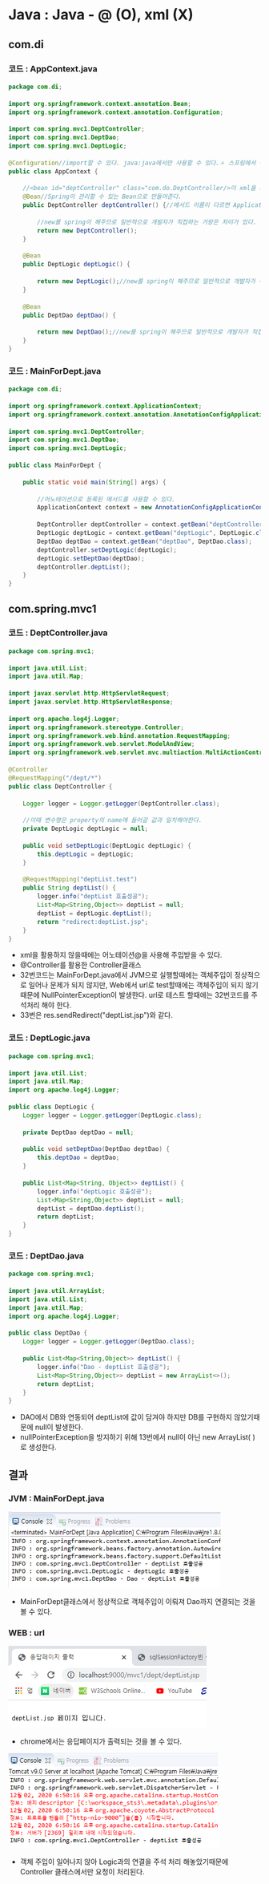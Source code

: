 # Java : Java - @ \(O\), xml \(X\)

## com.di

### 코드 : AppContext.java

```java
package com.di;

import org.springframework.context.annotation.Bean;
import org.springframework.context.annotation.Configuration;

import com.spring.mvc1.DeptController;
import com.spring.mvc1.DeptDao;
import com.spring.mvc1.DeptLogic;

@Configuration//import할 수 있다. java:java에서만 사용할 수 있다.ㅅ 스프링에서 객체를 주입받을 수 있게 해준다.
public class AppContext {
	
	//<bean id="deptController" class="com.do.DeptController/>이 xml을 자바에서 어노테이션을 활용하면 할 수 있다.
	@Bean//Spring이 관리할 수 있는 Bean으로 만들어준다.
	public DeptController deptController() {//메서드 이름이 다르면 ApplicationContext, BeanFactory가 찾을 수 없다.
		
		//new를 spring이 해주므로 일반적으로 개발자가 직접하는 거랑은 차이가 있다. 생성자가 호출되면 deptController가 메모리에 로딩된다. 언제? 메서드가 호출될때네 spring이 주입해준다.=di
		return new DeptController();
	}
	
	@Bean
	public DeptLogic deptLogic() {
		
		return new DeptLogic();//new를 spring이 해주므로 일반적으로 개발자가 직접하는 거랑은 차이가 있다.
	}
	
	@Bean
	public DeptDao deptDao() {
		
		return new DeptDao();//new를 spring이 해주므로 일반적으로 개발자가 직접하는 거랑은 차이가 있다.
	}
}
```

### 코드 : MainForDept.java

```java
package com.di;

import org.springframework.context.ApplicationContext;
import org.springframework.context.annotation.AnnotationConfigApplicationContext;

import com.spring.mvc1.DeptController;
import com.spring.mvc1.DeptDao;
import com.spring.mvc1.DeptLogic;

public class MainForDept {

	public static void main(String[] args) {
		
		//어노테이션으로 등록된 메서드를 사용할 수 있다.
		ApplicationContext context = new AnnotationConfigApplicationContext(AppContext.class);
		
		DeptController deptController = context.getBean("deptController", DeptController.class);
		DeptLogic deptLogic = context.getBean("deptLogic", DeptLogic.class);
		DeptDao deptDao = context.getBean("deptDao", DeptDao.class);
		deptController.setDeptLogic(deptLogic);
		deptLogic.setDeptDao(deptDao);
		deptController.deptList();
	}
}

```

## com.spring.mvc1

### 코드 : DeptController.java

```java
package com.spring.mvc1;

import java.util.List;
import java.util.Map;

import javax.servlet.http.HttpServletRequest;
import javax.servlet.http.HttpServletResponse;

import org.apache.log4j.Logger;
import org.springframework.stereotype.Controller;
import org.springframework.web.bind.annotation.RequestMapping;
import org.springframework.web.servlet.ModelAndView;
import org.springframework.web.servlet.mvc.multiaction.MultiActionController;

@Controller
@RequestMapping("/dept/*")
public class DeptController {

	Logger logger = Logger.getLogger(DeptController.class);
	
	//이때 변수명은 property의 name에 들어갈 값과 일치해야한다.
	private DeptLogic deptLogic = null;
	
	public void setDeptLogic(DeptLogic deptLogic) {
		this.deptLogic = deptLogic;
	}

	@RequestMapping("deptList.test")
	public String deptList() {
		logger.info("deptList 호출성공");
		List<Map<String,Object>> deptList = null;
		deptList = deptLogic.deptList();
		return "redirect:deptList.jsp";
	}
}
```

* xml을 활용하지 않을때에는 어노테이션@을 사용해 주입받을 수 있다.
* @Controller를 활용한 Controller클래스
* 32번코드는 MainForDept.java에서 JVM으로 실행할때에는 객체주입이 정상적으로 일어나 문제가 되지 않지만, Web에서 url로 test할때에는 객체주입이 되지 않기때문에 NullPointerException이 발생한다. url로 테스트 할때에는 32번코드를 주석처리 해야 한다.
* 33번은 res.sendRedirect\("deptList.jsp"\)와 같다.

### 코드 : DeptLogic.java

```java
package com.spring.mvc1;

import java.util.List;
import java.util.Map;
import org.apache.log4j.Logger;

public class DeptLogic {
	Logger logger = Logger.getLogger(DeptLogic.class);
	
	private DeptDao deptDao = null;

	public void setDeptDao(DeptDao deptDao) {
		this.deptDao = deptDao;
	}

	public List<Map<String, Object>> deptList() {
		logger.info("deptLogic 호출성공");
		List<Map<String,Object>> deptList = null;
		deptList = deptDao.deptList();
		return deptList;
	}
}
```

### 코드 : DeptDao.java

```java
package com.spring.mvc1;

import java.util.ArrayList;
import java.util.List;
import java.util.Map;
import org.apache.log4j.Logger;

public class DeptDao {
	Logger logger = Logger.getLogger(DeptDao.class);

	public List<Map<String,Object>> deptList() {
		logger.info("Dao - deptList 호출성공");
		List<Map<String,Object>> deptList = new ArrayList<>();
		return deptList;
	}
}
```

* DAO에서 DB와 연동되어 deptList에 값이 담겨야 하지만 DB를 구현하지 않았기때문에 null이 발생한다.
* nullPointerException을 방지하기 위해 13번에서 null이 아닌 new ArrayList\( \)로 생성한다.

## 결과

### JVM : MainForDept.java

![](../../../.gitbook/assets/mainfordept-jvn-console.png)

* MainForDept클래스에서 정상적으로 객체주입이 이뤄져 Dao까지 연결되는 것을 볼 수 있다.

### WEB : url

![](../../../.gitbook/assets/url-jsp.png)

* chrome에서는 응답페이지가 출력되는 것을 볼 수 있다.

![](../../../.gitbook/assets/url-jsp-console.png)

* 객체 주입이 일어나지 않아 Logic과의 연결을 주석 처리 해놓았기때문에 Controller 클래스에서만 요청이 처리된다.

